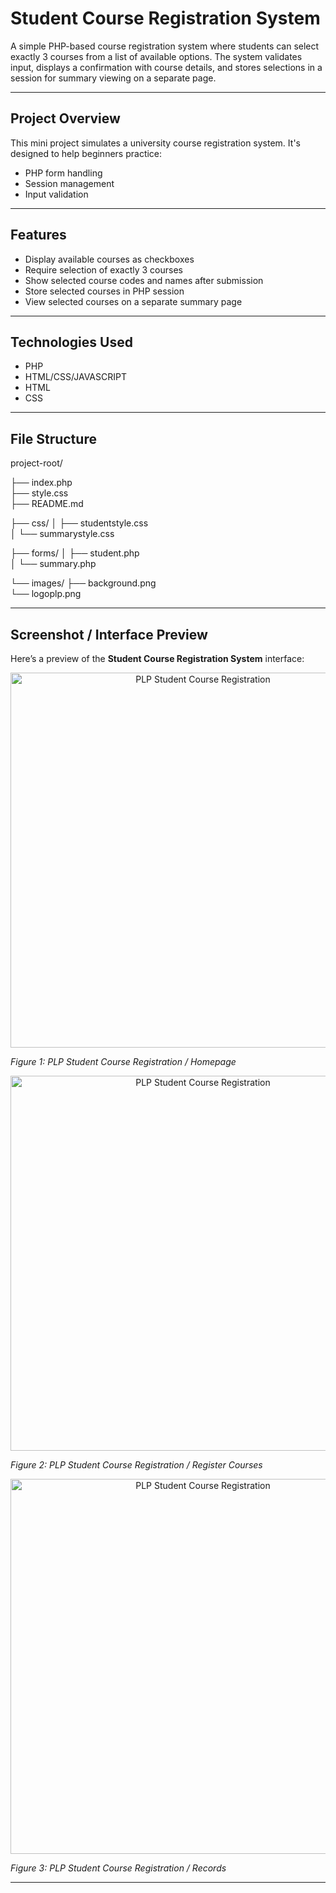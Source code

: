 # Student Course Registration System

A simple PHP-based course registration system where students can select exactly 3 courses from a list of available options. The system validates input, displays a confirmation with course details, and stores selections in a session for summary viewing on a separate page.

---

## Project Overview

This mini project simulates a university course registration system. It's designed to help beginners practice:

- PHP form handling
- Session management
- Input validation

---

## Features

- Display available courses as checkboxes
- Require selection of exactly 3 courses
- Show selected course codes and names after submission
- Store selected courses in PHP session
- View selected courses on a separate summary page

---

## Technologies Used

- PHP
- HTML/CSS/JAVASCRIPT
- HTML
- CSS 

---

## File Structure

project-root/

├── index.php                
├── style.css                
├── README.md                

├── css/
│   ├── studentstyle.css     
│   └── summarystyle.css     

├── forms/
│   ├── student.php          
│   └── summary.php          

└── images/
    ├── background.png       
    └── logoplp.png          

---

## Screenshot / Interface Preview

Here’s a preview of the **Student Course Registration System** interface:


<p align="center">
  <img src="https://i.imgur.com/xZy8AYF.png" alt="PLP Student Course Registration" width="600">
</p>

*Figure 1: PLP Student Course Registration / Homepage*



<p align="center">
  <img src="https://imgur.com/Ti4j6T8.png" alt="PLP Student Course Registration" width="600">
</p>

*Figure 2: PLP Student Course Registration / Register Courses*


<p align="center">
  <img src="https://imgur.com/hcaAsLy.png" alt="PLP Student Course Registration" width="600">
</p>

*Figure 3: PLP Student Course Registration / Records*

---
